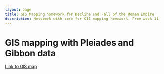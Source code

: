 ```yaml
---
layout: page
title: GIS Mapping homework for Decline and Fall of the Roman Empire
description: Notebook with code for GIS mapping homework. From week 11, Fall '22.
---
```

# GIS mapping with Pleiades and Gibbon data
[Link to GIS map](https://arcg.is/11uqXv)
